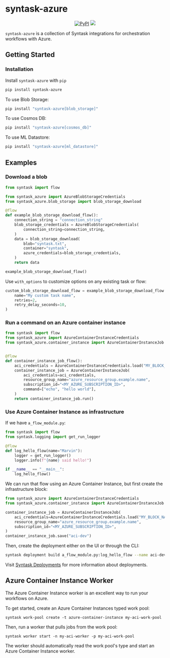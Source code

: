 # syntask-azure

<p align="center">
    <a href="https://pypi.python.org/pypi/syntask-azure/" alt="PyPI version">
        <img alt="PyPI" src="https://img.shields.io/pypi/v/syntask-azure?color=26272B&labelColor=090422"></a>
    <a href="https://pepy.tech/badge/syntask-azure/" alt="Downloads">
        <img src="https://img.shields.io/pypi/dm/syntask-azure?color=26272B&labelColor=090422" /></a>
</p>

`syntask-azure` is a collection of Syntask integrations for orchestration workflows with Azure.

## Getting Started

### Installation

Install `syntask-azure` with `pip`

```bash
pip install syntask-azure
```

To use Blob Storage:

```bash
pip install "syntask-azure[blob_storage]"
```

To use Cosmos DB:

```bash
pip install "syntask-azure[cosmos_db]"
```

To use ML Datastore:

```bash
pip install "syntask-azure[ml_datastore]"
```

## Examples

### Download a blob

```python
from syntask import flow

from syntask_azure import AzureBlobStorageCredentials
from syntask_azure.blob_storage import blob_storage_download

@flow
def example_blob_storage_download_flow():
    connection_string = "connection_string"
    blob_storage_credentials = AzureBlobStorageCredentials(
        connection_string=connection_string,
    )
    data = blob_storage_download(
        blob="syntask.txt",
        container="syntask",
        azure_credentials=blob_storage_credentials,
    )
    return data

example_blob_storage_download_flow()
```

Use `with_options` to customize options on any existing task or flow:

```python
custom_blob_storage_download_flow = example_blob_storage_download_flow.with_options(
    name="My custom task name",
    retries=2,
    retry_delay_seconds=10,
)
```

### Run a command on an Azure container instance

```python
from syntask import flow
from syntask_azure import AzureContainerInstanceCredentials
from syntask_azure.container_instance import AzureContainerInstanceJob


@flow
def container_instance_job_flow():
    aci_credentials = AzureContainerInstanceCredentials.load("MY_BLOCK_NAME")
    container_instance_job = AzureContainerInstanceJob(
        aci_credentials=aci_credentials,
        resource_group_name="azure_resource_group.example.name",
        subscription_id="<MY_AZURE_SUBSCRIPTION_ID>",
        command=["echo", "hello world"],
    )
    return container_instance_job.run()
```

### Use Azure Container Instance as infrastructure

If we have `a_flow_module.py`:

```python
from syntask import flow
from syntask.logging import get_run_logger

@flow
def log_hello_flow(name="Marvin"):
    logger = get_run_logger()
    logger.info(f"{name} said hello!")

if __name__ == "__main__":
    log_hello_flow()
```

We can run that flow using an Azure Container Instance, but first create the infrastructure block:

```python
from syntask_azure import AzureContainerInstanceCredentials
from syntask_azure.container_instance import AzureContainerInstanceJob

container_instance_job = AzureContainerInstanceJob(
    aci_credentials=AzureContainerInstanceCredentials.load("MY_BLOCK_NAME"),
    resource_group_name="azure_resource_group.example.name",
    subscription_id="<MY_AZURE_SUBSCRIPTION_ID>",
)
container_instance_job.save("aci-dev")
```

Then, create the deployment either on the UI or through the CLI:

```bash
syntask deployment build a_flow_module.py:log_hello_flow --name aci-dev -ib container-instance-job/aci-dev
```

Visit [Syntask Deployments](https://docs.syntask.khulnasoft.com/latest/deploy/) for more information about deployments.

## Azure Container Instance Worker

The Azure Container Instance worker is an excellent way to run
your workflows on Azure.

To get started, create an Azure Container Instances typed work pool:

```
syntask work-pool create -t azure-container-instance my-aci-work-pool
```

Then, run a worker that pulls jobs from the work pool:

```
syntask worker start -n my-aci-worker -p my-aci-work-pool
```

The worker should automatically read the work pool's type and start an
Azure Container Instance worker.
